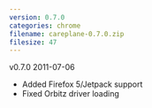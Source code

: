 ```yaml
---
version: 0.7.0
categories: chrome
filename: careplane-0.7.0.zip
filesize: 47
---
```

v0.7.0 2011-07-06
  * Added Firefox 5/Jetpack support
  * Fixed Orbitz driver loading


